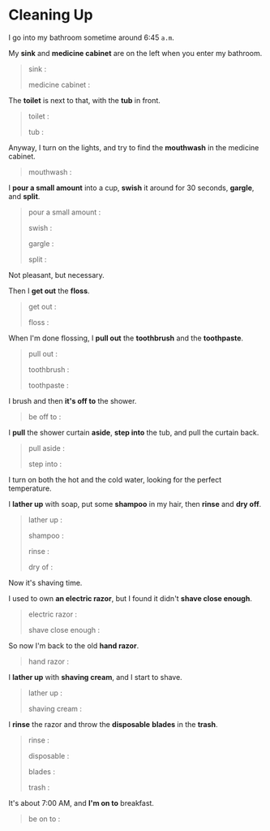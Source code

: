 # Cleaning Up



I go into my bathroom sometime around 6:45 `a.m`. 



My **sink** and **medicine cabinet** are on the left when you enter my bathroom.

> sink : 
>
> medicine cabinet : 

The **toilet** is next to that, with the **tub** in front.

> toilet : 
>
> tub : 

Anyway, I turn on the lights, and try to find the **mouthwash** in the medicine cabinet.

> mouthwash : 

I **pour a small amount** into a cup, **swish** it around for 30 seconds, **gargle**, and **split**.

> pour a small amount : 
>
> swish : 
>
> gargle : 
>
> split : 

Not pleasant, but necessary.



Then I **get out** the **floss**.

> get out : 
>
> floss : 

When I'm done flossing, I **pull out** the **toothbrush** and the **toothpaste**.

> pull out : 
>
> toothbrush :
>
> toothpaste : 

I brush and then **it's off to** the shower.

> be off to : 





I **pull** the shower curtain **aside**, **step into** the tub, and pull the curtain back.

> pull aside : 
>
> step into : 

I turn on both the hot and the cold water, looking for the perfect temperature.



I **lather up** with soap, put some **shampoo** in my hair, then **rinse** and **dry off**.

> lather up : 
>
> shampoo : 
>
> rinse : 
>
> dry of : 

Now it's shaving time. 



I used to own **an electric razor**, but I found it didn't **shave close enough**.

> electric razor : 
>
> shave close enough : 

So now I'm back to the old **hand razor**.

> hand razor : 

I **lather up** with **shaving cream**, and I start to shave.

> lather up : 
>
> shaving cream : 

I **rinse** the razor and throw the **disposable** **blades** in the **trash**.

> rinse : 
>
> disposable : 
>
> blades : 
>
> trash : 

It's about 7:00 AM, and **I'm on to** breakfast.

> be on to : 